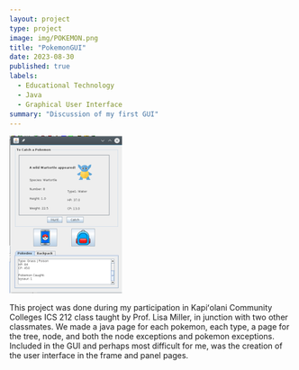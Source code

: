 ```yaml
---
layout: project
type: project
image: img/POKEMON.png
title: "PokemonGUI"
date: 2023-08-30
published: true
labels:
  - Educational Technology
  - Java
  - Graphical User Interface
summary: "Discussion of my first GUI"
---
```

<div class="text-center">
<img class="img-center" src="../img/pokegui.png">
</div>

This project was done during my participation in Kapiʻolani Community Colleges ICS 212 class taught by Prof. Lisa Miller, in junction with two other classmates. We made a java page for each pokemon, each type, a page for the tree, node, and both the node exceptions and pokemon exceptions. Included in the GUI and perhaps most difficult for me, was the creation of the user interface in the frame and panel pages. 
